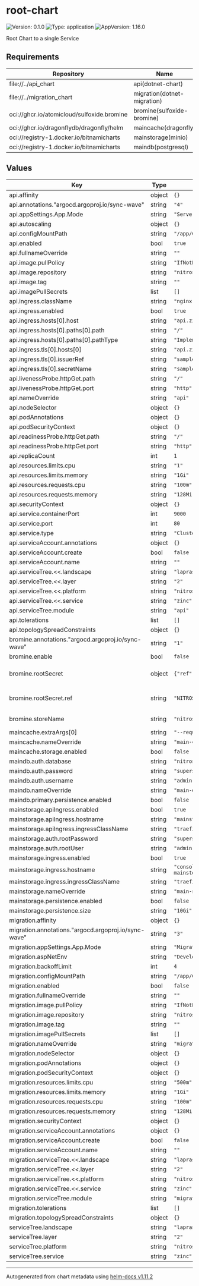 # root-chart

![Version: 0.1.0](https://img.shields.io/badge/Version-0.1.0-informational?style=flat-square) ![Type: application](https://img.shields.io/badge/Type-application-informational?style=flat-square) ![AppVersion: 1.16.0](https://img.shields.io/badge/AppVersion-1.16.0-informational?style=flat-square)

Root Chart to a single Service

## Requirements

| Repository | Name | Version |
|------------|------|---------|
| file://../api_chart | api(dotnet-chart) | 0.1.0 |
| file://../migration_chart | migration(dotnet-migration) | 0.1.0 |
| oci://ghcr.io/atomicloud/sulfoxide.bromine | bromine(sulfoxide-bromine) | 1.3.0 |
| oci://ghcr.io/dragonflydb/dragonfly/helm | maincache(dragonfly) | v1.12.1 |
| oci://registry-1.docker.io/bitnamicharts | mainstorage(minio) | 12.10.2 |
| oci://registry-1.docker.io/bitnamicharts | maindb(postgresql) | 13.2.15 |

## Values

| Key | Type | Default | Description |
|-----|------|---------|-------------|
| api.affinity | object | `{}` |  |
| api.annotations."argocd.argoproj.io/sync-wave" | string | `"4"` |  |
| api.appSettings.App.Mode | string | `"Server"` |  |
| api.autoscaling | object | `{}` |  |
| api.configMountPath | string | `"/app/Config"` |  |
| api.enabled | bool | `true` |  |
| api.fullnameOverride | string | `""` |  |
| api.image.pullPolicy | string | `"IfNotPresent"` |  |
| api.image.repository | string | `"nitroso-zinc-api"` |  |
| api.image.tag | string | `""` |  |
| api.imagePullSecrets | list | `[]` |  |
| api.ingress.className | string | `"nginx"` |  |
| api.ingress.enabled | bool | `true` |  |
| api.ingress.hosts[0].host | string | `"api.zinc.nitroso.lapras.lvh.me"` |  |
| api.ingress.hosts[0].paths[0].path | string | `"/"` |  |
| api.ingress.hosts[0].paths[0].pathType | string | `"ImplementationSpecific"` |  |
| api.ingress.tls[0].hosts[0] | string | `"api.zinc.nitroso.lapras.lvh.me"` |  |
| api.ingress.tls[0].issuerRef | string | `"sample"` |  |
| api.ingress.tls[0].secretName | string | `"sample"` |  |
| api.livenessProbe.httpGet.path | string | `"/"` |  |
| api.livenessProbe.httpGet.port | string | `"http"` |  |
| api.nameOverride | string | `"api"` |  |
| api.nodeSelector | object | `{}` |  |
| api.podAnnotations | object | `{}` |  |
| api.podSecurityContext | object | `{}` |  |
| api.readinessProbe.httpGet.path | string | `"/"` |  |
| api.readinessProbe.httpGet.port | string | `"http"` |  |
| api.replicaCount | int | `1` |  |
| api.resources.limits.cpu | string | `"1"` |  |
| api.resources.limits.memory | string | `"1Gi"` |  |
| api.resources.requests.cpu | string | `"100m"` |  |
| api.resources.requests.memory | string | `"128Mi"` |  |
| api.securityContext | object | `{}` |  |
| api.service.containerPort | int | `9000` |  |
| api.service.port | int | `80` |  |
| api.service.type | string | `"ClusterIP"` |  |
| api.serviceAccount.annotations | object | `{}` |  |
| api.serviceAccount.create | bool | `false` |  |
| api.serviceAccount.name | string | `""` |  |
| api.serviceTree.<<.landscape | string | `"lapras"` |  |
| api.serviceTree.<<.layer | string | `"2"` |  |
| api.serviceTree.<<.platform | string | `"nitroso"` |  |
| api.serviceTree.<<.service | string | `"zinc"` |  |
| api.serviceTree.module | string | `"api"` |  |
| api.tolerations | list | `[]` |  |
| api.topologySpreadConstraints | object | `{}` |  |
| bromine.annotations."argocd.argoproj.io/sync-wave" | string | `"1"` |  |
| bromine.enable | bool | `false` |  |
| bromine.rootSecret | object | `{"ref":"NITROSO_ZINC"}` | Secret of Secrets reference |
| bromine.rootSecret.ref | string | `"NITROSO_ZINC"` | DOPPLER Token Reference |
| bromine.storeName | string | `"nitroso-zinc"` | Store name to create |
| maincache.extraArgs[0] | string | `"--requirepass=supersecret"` |  |
| maincache.nameOverride | string | `"main-cache"` |  |
| maincache.storage.enabled | bool | `false` |  |
| maindb.auth.database | string | `"nitroso-zinc"` |  |
| maindb.auth.password | string | `"supersecret"` |  |
| maindb.auth.username | string | `"admin"` |  |
| maindb.nameOverride | string | `"main-database"` |  |
| maindb.primary.persistence.enabled | bool | `false` |  |
| mainstorage.apiIngress.enabled | bool | `true` |  |
| mainstorage.apiIngress.hostname | string | `"mainstore.zinc.nitroso.lapras.lvh.me"` |  |
| mainstorage.apiIngress.ingressClassName | string | `"traefik"` |  |
| mainstorage.auth.rootPassword | string | `"supersecret"` |  |
| mainstorage.auth.rootUser | string | `"admin"` |  |
| mainstorage.ingress.enabled | bool | `true` |  |
| mainstorage.ingress.hostname | string | `"console-mainstore.zinc.nitroso.lapras.lvh.me"` |  |
| mainstorage.ingress.ingressClassName | string | `"traefik"` |  |
| mainstorage.nameOverride | string | `"main-storage"` |  |
| mainstorage.persistence.enabled | bool | `false` |  |
| mainstorage.persistence.size | string | `"10Gi"` |  |
| migration.affinity | object | `{}` |  |
| migration.annotations."argocd.argoproj.io/sync-wave" | string | `"3"` |  |
| migration.appSettings.App.Mode | string | `"Migration"` |  |
| migration.aspNetEnv | string | `"Development"` |  |
| migration.backoffLimit | int | `4` |  |
| migration.configMountPath | string | `"/app/Config"` |  |
| migration.enabled | bool | `false` |  |
| migration.fullnameOverride | string | `""` |  |
| migration.image.pullPolicy | string | `"IfNotPresent"` |  |
| migration.image.repository | string | `"nitroso-zinc-migration"` |  |
| migration.image.tag | string | `""` |  |
| migration.imagePullSecrets | list | `[]` |  |
| migration.nameOverride | string | `"migration"` |  |
| migration.nodeSelector | object | `{}` |  |
| migration.podAnnotations | object | `{}` |  |
| migration.podSecurityContext | object | `{}` |  |
| migration.resources.limits.cpu | string | `"500m"` |  |
| migration.resources.limits.memory | string | `"1Gi"` |  |
| migration.resources.requests.cpu | string | `"100m"` |  |
| migration.resources.requests.memory | string | `"128Mi"` |  |
| migration.securityContext | object | `{}` |  |
| migration.serviceAccount.annotations | object | `{}` |  |
| migration.serviceAccount.create | bool | `false` |  |
| migration.serviceAccount.name | string | `""` |  |
| migration.serviceTree.<<.landscape | string | `"lapras"` |  |
| migration.serviceTree.<<.layer | string | `"2"` |  |
| migration.serviceTree.<<.platform | string | `"nitroso"` |  |
| migration.serviceTree.<<.service | string | `"zinc"` |  |
| migration.serviceTree.module | string | `"migration"` |  |
| migration.tolerations | list | `[]` |  |
| migration.topologySpreadConstraints | object | `{}` |  |
| serviceTree.landscape | string | `"lapras"` |  |
| serviceTree.layer | string | `"2"` |  |
| serviceTree.platform | string | `"nitroso"` |  |
| serviceTree.service | string | `"zinc"` |  |

----------------------------------------------
Autogenerated from chart metadata using [helm-docs v1.11.2](https://github.com/norwoodj/helm-docs/releases/v1.11.2)
